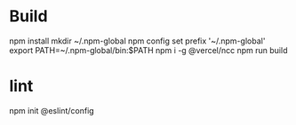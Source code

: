 # Build
npm install
mkdir ~/.npm-global
npm config set prefix '~/.npm-global'
export PATH=~/.npm-global/bin:$PATH
npm i -g @vercel/ncc
npm run build

# lint
npm init @eslint/config
